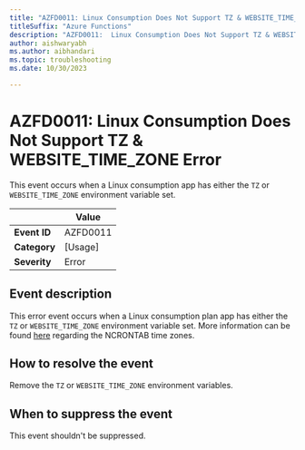 ```yaml
---
title: "AZFD0011: Linux Consumption Does Not Support TZ & WEBSITE_TIME_ZONE Error"
titleSuffix: "Azure Functions"
description: "AZFD0011:  Linux Consumption Does Not Support TZ & WEBSITE_TIME_ZONE Error"
author: aishwaryabh
ms.author: aibhandari
ms.topic: troubleshooting
ms.date: 10/30/2023

---
```


# AZFD0011: Linux Consumption Does Not Support TZ & WEBSITE_TIME_ZONE Error


This event occurs when a Linux consumption app has either the `TZ` or `WEBSITE_TIME_ZONE` environment variable set.


| | Value |
|-|-|
| **Event ID** |AZFD0011|
| **Category** |[Usage]|
| **Severity** |Error|

## Event description

This error event occurs when a Linux consumption plan app has either the `TZ` or `WEBSITE_TIME_ZONE` environment variable set. More information can be found [here](https://learn.microsoft.com/en-us/azure/azure-functions/functions-bindings-timer?pivots=programming-language-python&tabs=python-v2%2Cin-process%2Cnodejs-v4#ncrontab-time-zones) regarding the NCRONTAB time zones.

## How to resolve the event

Remove the `TZ` or `WEBSITE_TIME_ZONE` environment variables. 


## When to suppress the event

This event shouldn't be suppressed.
